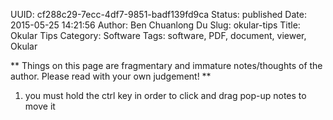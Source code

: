 UUID: cf288c29-7ecc-4df7-9851-badf139fd9ca
Status: published
Date: 2015-05-25 14:21:56
Author: Ben Chuanlong Du
Slug: okular-tips
Title: Okular Tips
Category: Software
Tags: software, PDF, document, viewer, Okular

**
Things on this page are
fragmentary and immature notes/thoughts of the author.
Please read with your own judgement!
**

1. you must hold the ctrl key in order to click and drag pop-up notes
to move it
